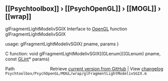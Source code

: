## [[Psychtoolbox]] &#8250; [[PsychOpenGL]] &#8250; [[MOGL]] &#8250; [[wrap]]

glFragmentLightModelivSGIX  Interface to [OpenGL](OpenGL) function glFragmentLightModelivSGIX  
  
usage:  glFragmentLightModelivSGIX( pname, params )  
  
C function:  void glFragmentLightModelivSGIX[(GLenum]((GLenum) pname, const [GLint](GLint)\* params)  




<div class="code_header" style="text-align:right;">
  <span style="float:left;">Path&nbsp;&nbsp;</span> <span class="counter">Retrieve <a href=
  "https://raw.github.com/Psychtoolbox-3/Psychtoolbox-3/beta/Psychtoolbox/PsychOpenGL/MOGL/wrap/glFragmentLightModelivSGIX.m">current version from GitHub</a> | View <a href=
  "https://github.com/Psychtoolbox-3/Psychtoolbox-3/commits/beta/Psychtoolbox/PsychOpenGL/MOGL/wrap/glFragmentLightModelivSGIX.m">changelog</a></span>
</div>
<div class="code">
  <code>Psychtoolbox/PsychOpenGL/MOGL/wrap/glFragmentLightModelivSGIX.m</code>
</div>

